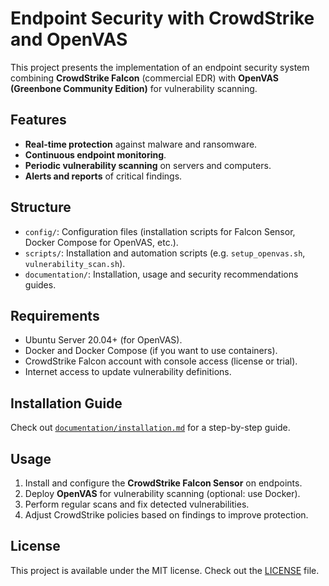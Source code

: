 # Endpoint Security with CrowdStrike and OpenVAS

This project presents the implementation of an endpoint security system combining **CrowdStrike Falcon** (commercial EDR) with **OpenVAS (Greenbone Community Edition)** for vulnerability scanning.

## Features
- **Real-time protection** against malware and ransomware.
- **Continuous endpoint monitoring**.
- **Periodic vulnerability scanning** on servers and computers.
- **Alerts and reports** of critical findings.

## Structure
- `config/`: Configuration files (installation scripts for Falcon Sensor, Docker Compose for OpenVAS, etc.).
- `scripts/`: Installation and automation scripts (e.g. `setup_openvas.sh`, `vulnerability_scan.sh`).
- `documentation/`: Installation, usage and security recommendations guides.

## Requirements
- Ubuntu Server 20.04+ (for OpenVAS).
- Docker and Docker Compose (if you want to use containers).
- CrowdStrike Falcon account with console access (license or trial).
- Internet access to update vulnerability definitions.

## Installation Guide
Check out [`documentation/installation.md`](documentation/installation.md) for a step-by-step guide.

## Usage
1. Install and configure the **CrowdStrike Falcon Sensor** on endpoints.
2. Deploy **OpenVAS** for vulnerability scanning (optional: use Docker).
3. Perform regular scans and fix detected vulnerabilities.
4. Adjust CrowdStrike policies based on findings to improve protection.

## License
This project is available under the MIT license. Check out the [LICENSE](LICENSE) file.
